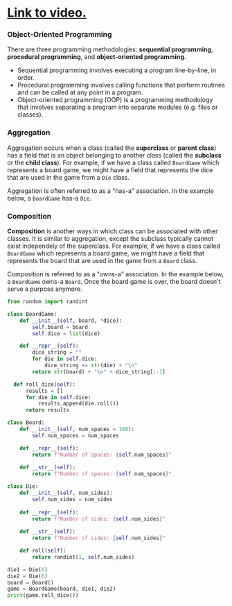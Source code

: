 # [Link to video.](https://www.youtube.com/watch?v=sNTbl8uORVw&list=PLVD25niNi0BkMe4nxXTL4vFED06M6ccpg)

### Object-Oriented Programming

There are three programming methodologies: **sequential programming**, **procedural programming**, and **object-oriented programming**. 

* Sequential programming involves executing a program line-by-line, in order.
* Procedural programming involves calling functions that perform routines and can be called at any point in a program.
* Object-oriented programming (OOP) is a programming methodology that involves separating a program into separate modules (e.g. files or classes).

### Aggregation

Aggregation occurs when a class (called the **superclass** or **parent class**) has a field that is an object belonging to another class (called the **subclass** or the **child class**). For example, if we have a class called `BoardGame` which represents a board game, we might have a field that represents the dice that are used in the game from a `Die` class.

Aggregation is often referred to as a "has-a" association. In the example below, a `BoardGame` has-a `Die`. 

### Composition

**Composition** is another ways in which class can be associated with other classes. It is similar to aggregation, except the subclass typically cannot exist independely of the superclass. For example, if we have a class called `BoardGame` which represents a board game, we might have a field that represents the board that are used in the game from a `Board` class.

Composition is referred to as a "owns-a" association. In the example below, a `BoardGame` owns-a `Board`. Once the board game is over, the board doesn't serve a purpose anymore.

```python
from random import randint

class BoardGame:
    def __init__(self, board, *dice):
        self.board = board
        self.dice = list(dice)

    def __repr__(self):
        dice_string = ""
        for die in self.dice:
            dice_string += str(die) + "\n"
        return str(board) + "\n" + dice_string[:-1]

  def roll_dice(self):
      results = []
      for die in self.dice:
          results.append(die.roll())
      return results

class Board:
    def __init__(self, num_spaces = 100):
        self.num_spaces = num_spaces

    def __repr__(self):
        return f"Number of spaces: {self.num_spaces}"
    
    def __str__(self):
        return f"Number of spaces: {self.num_spaces}"

class Die:
    def __init__(self, num_sides):
        self.num_sides = num_sides
    
    def __repr__(self):
        return f"Number of sides: {self.num_sides}"
    
    def __str__(self):
        return f"Number of sides: {self.num_sides}"

    def roll(self):
        return randint(1, self.num_sides)

die1 = Die(6)
die2 = Die(6)
board = Board()
game = BoardGame(board, die1, die2)
print(game.roll_dice())
```
